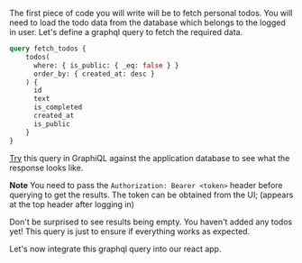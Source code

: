 The first piece of code you will write will be to fetch personal todos. You will need to load the todo data from the database which belongs to the logged in user. Let's define a graphql query to fetch the required data.

```graphql
query fetch_todos {
    todos(
      where: { is_public: { _eq: false } }
      order_by: { created_at: desc }
    ) {
      id
      text
      is_completed
      created_at
      is_public
    }
}
```

[Try](https://graphiql-online.com) this query in GraphiQL against the application database to see what the response looks like. 

**Note** You need to pass the `Authorization: Bearer <token>` header before querying to get the results. The token can be obtained from the UI; (appears at the top header after logging in)

Don't be surprised to see results being empty. You haven't added any todos yet! This query is just to ensure if everything works as expected.

Let's now integrate this graphql query into our react app.